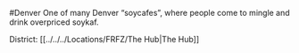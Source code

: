 #Denver 
One of many Denver “soycafes”, where people come to mingle and drink overpriced soykaf.

District: [[../../../Locations/FRFZ/The Hub|The Hub]]